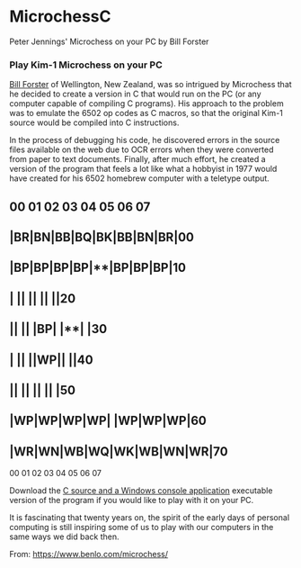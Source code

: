 # MicrochessC
Peter Jennings' Microchess on your PC by Bill Forster


### Play Kim-1 Microchess on your PC
[Bill Forster](http://www.triplehappy.com/) of Wellington, New Zealand, was so intrigued by Microchess that he decided to create a version in C that would run on the PC (or any computer capable of compiling C programs). His approach to the problem was to emulate the 6502 op codes as C macros, so that the original Kim-1 source would be compiled into C instructions.

In the process of debugging his code, he discovered errors in the source files available on the web due to OCR errors when they were converted from paper to text documents. Finally, after much effort, he created a version of the program that feels a lot like what a hobbyist in 1977 would have created for his 6502 homebrew computer with a teletype output.


  00 01 02 03 04 05 06 07
-------------------------
|BR|BN|BB|BQ|BK|BB|BN|BR|00
-------------------------
|BP|BP|BP|BP|**|BP|BP|BP|10
-------------------------
|  |**|  |**|  |**|  |**|20
-------------------------
|**|  |**|  |BP|  |**|  |30
-------------------------
|  |**|  |**|WP|**|  |**|40
-------------------------
|**|  |**|  |**|  |**|  |50
-------------------------
|WP|WP|WP|WP|  |WP|WP|WP|60
-------------------------
|WR|WN|WB|WQ|WK|WB|WN|WR|70
-------------------------
 00 01 02 03 04 05 06 07

Download the [C source and a Windows console application](https://www.benlo.com/microchess/ForsterMicrochessC.zip) executable version of the program if you would like to play with it on your PC.

It is fascinating that twenty years on, the spirit of the early days of personal computing is still inspiring some of us to play with our computers in the same ways we did back then.

From: https://www.benlo.com/microchess/
